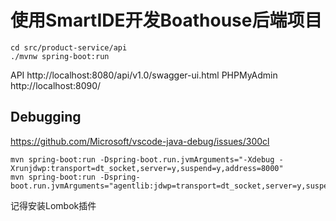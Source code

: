 # 使用SmartIDE开发Boathouse后端项目

```shell
cd src/product-service/api
./mvnw spring-boot:run
```

API http://localhost:8080/api/v1.0/swagger-ui.html
PHPMyAdmin http://localhost:8090/


## Debugging

https://github.com/Microsoft/vscode-java-debug/issues/300cl

```shell
mvn spring-boot:run -Dspring-boot.run.jvmArguments="-Xdebug -Xrunjdwp:transport=dt_socket,server=y,suspend=y,address=8000"
mvn spring-boot:run -Dspring-boot.run.jvmArguments="agentlib:jdwp=transport=dt_socket,server=y,suspend=y,address=8000"
```

记得安装Lombok插件

